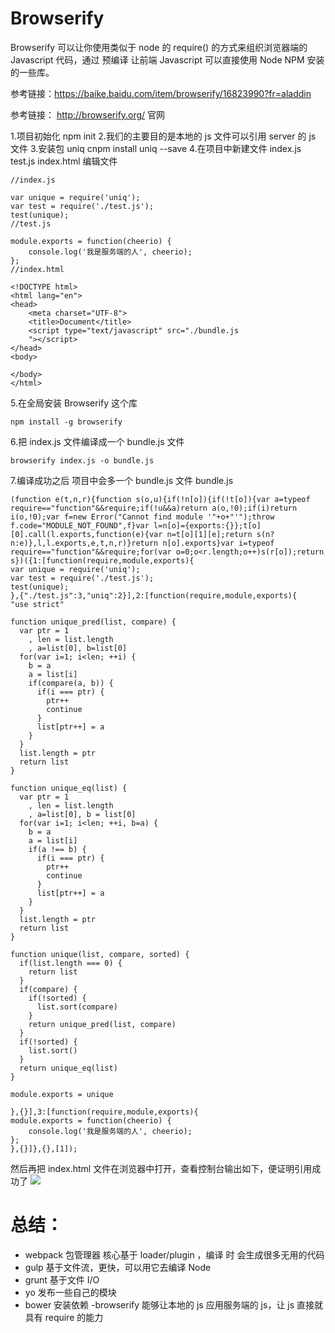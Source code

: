 # Browserify

Browserify 可以让你使用类似于 node 的 require() 的方式来组织浏览器端的 Javascript 代码，通过 预编译 让前端 Javascript 可以直接使用 Node NPM 安装的一些库。 

参考链接：https://baike.baidu.com/item/browserify/16823990?fr=aladdin

参考链接： http://browserify.org/ 官网


1.项目初始化
npm init
2.我们的主要目的是本地的 js 文件可以引用 server 的 js 文件
3.安装包 uniq
cnpm install uniq --save
4.在项目中新建文件 index.js test.js index.html
编辑文件
```
//index.js

var unique = require('uniq');
var test = require('./test.js');
test(unique);
//test.js

module.exports = function(cheerio) {
    console.log('我是服务端的人', cheerio);
};
//index.html

<!DOCTYPE html>
<html lang="en">
<head>
    <meta charset="UTF-8">
    <title>Document</title>
    <script type="text/javascript" src="./bundle.js
    "></script>
</head>
<body>
    
</body>
</html>
```
5.在全局安装 Browserify 这个库
```
npm install -g browserify
```

6.把 index.js 文件编译成一个 bundle.js 文件
```
browserify index.js -o bundle.js
```
7.编译成功之后 项目中会多一个 bundle.js 文件
bundle.js
```
(function e(t,n,r){function s(o,u){if(!n[o]){if(!t[o]){var a=typeof require=="function"&&require;if(!u&&a)return a(o,!0);if(i)return i(o,!0);var f=new Error("Cannot find module '"+o+"'");throw f.code="MODULE_NOT_FOUND",f}var l=n[o]={exports:{}};t[o][0].call(l.exports,function(e){var n=t[o][1][e];return s(n?n:e)},l,l.exports,e,t,n,r)}return n[o].exports}var i=typeof require=="function"&&require;for(var o=0;o<r.length;o++)s(r[o]);return s})({1:[function(require,module,exports){
var unique = require('uniq');
var test = require('./test.js');
test(unique);
},{"./test.js":3,"uniq":2}],2:[function(require,module,exports){
"use strict"

function unique_pred(list, compare) {
  var ptr = 1
    , len = list.length
    , a=list[0], b=list[0]
  for(var i=1; i<len; ++i) {
    b = a
    a = list[i]
    if(compare(a, b)) {
      if(i === ptr) {
        ptr++
        continue
      }
      list[ptr++] = a
    }
  }
  list.length = ptr
  return list
}

function unique_eq(list) {
  var ptr = 1
    , len = list.length
    , a=list[0], b = list[0]
  for(var i=1; i<len; ++i, b=a) {
    b = a
    a = list[i]
    if(a !== b) {
      if(i === ptr) {
        ptr++
        continue
      }
      list[ptr++] = a
    }
  }
  list.length = ptr
  return list
}

function unique(list, compare, sorted) {
  if(list.length === 0) {
    return list
  }
  if(compare) {
    if(!sorted) {
      list.sort(compare)
    }
    return unique_pred(list, compare)
  }
  if(!sorted) {
    list.sort()
  }
  return unique_eq(list)
}

module.exports = unique

},{}],3:[function(require,module,exports){
module.exports = function(cheerio) {
    console.log('我是服务端的人', cheerio);
};
},{}]},{},[1]);
```
然后再把 index.html 文件在浏览器中打开，查看控制台输出如下，便证明引用成功了
![](http://blog.colastar.club:9527/static/images/Browserify.jpg)

# 总结：

- webpack 包管理器 核心基于 loader/plugin ，编译 时 会生成很多无用的代码
- gulp 基于文件流，更快，可以用它去编译 Node 
- grunt  基于文件 I/O
- yo 发布一些自己的模块
- bower 安装依赖
-browserify 能够让本地的 js 应用服务端的 js，让 js 直接就具有 require 的能力